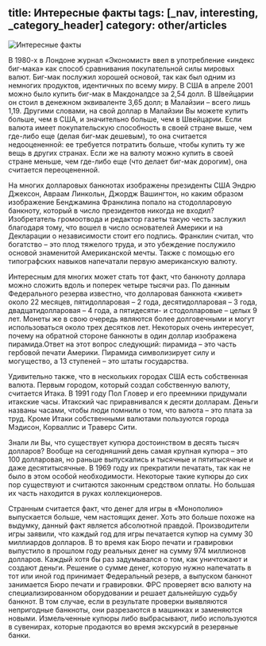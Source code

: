 title: Интересные факты
tags: [_nav, interesting, _category_header]
category: other/articles
---

![Интересные факты ](/img/content/articles/article26.jpg)

В 1980-х в Лондоне журнал «Экономист» ввел в употребление «индекс биг-мака» как способ сравнивания покупательной силы мировых валют. Биг-мак послужил хорошей основой, так как был одним из немногих продуктов, идентичных по всему миру. В США в апреле 2001 можно было купить биг-мак в Макдоналдсе за 2,54 долл. В Швейцарии он стоил в денежном эквиваленте 3,65 долл; в Малайзии – всего лишь 1,19. Другими словами, на свой доллар в Малайзии Вы можете купить больше, чем в США, и значительно больше, чем в Швейцарии.
Если валюта имеет покупательскую способность в своей стране выше, чем где-либо еще (делая биг-мак дешевым), то она считается недооцененной: ее требуется потратить больше, чтобы купить ту же вещь в других странах. Если же на валюту можно купить в своей стране меньше, чем где-либо еще (что делает биг-мак дорогим), она считается переоцененной.

На многих долларовых банкнотах изображены президенты США Эндрю Джексон, Авраам Линкольн, Джордж Вашингтон, но каким образом изображение Бенджамина Франклина попало на стодолларовую банкноту, который в число президентов никогда не входил? Изобретатель громоотвода и редактор газеты такую честь заслужил благодаря тому, что вошел в число основателей Америки и на Декларации о независимости стоит его подпись. Франклин считал, что богатство – это плод тяжелого труда, и это убеждение послужило основой знаменитой Американской мечты. Также с помощью его типографских навыков напечатали первую американскую валюту.

Интересным для многих может стать тот факт, что банкноту доллара можно сложить вдоль и поперек четыре тысячи раз. По данным Федерального резерва известно, что долларовая банкнота «живет» около 22 месяцев, пятидолларовая – 2 года, десятидолларовая – 3 года, двадцатидолларовая – 4 года, а пятидесяти- и стодолларовые – целых 9 лет.
Монеты же в свою очередь являются более долговечными и могут использоваться около трех десятков лет. Некоторых очень интересует, почему на обратной стороне банкноты в один доллар изображена пирамида.Ответ на этот вопрос следующий: пирамида – это часть гербовой печати Америки. Пирамида символизирует силу и могущество, а 13 ступеней – это штаты государства.

Удивительно также, что в нескольких городах США есть собственная валюта. Первым городом, который создал собственную валюту, считается Итака. В 1991 году Пол Гловер и его преемники придумали итакские часы. Итакский час приравнивался к десяти долларам. Деньги названы часами, чтобы люди помнили о том, что валюта – это плата за труд. Кроме Итаки собственными валютами пользуются города Мэдисон, Корваллис и Траверс Сити.

Знали ли Вы, что существует купюра достоинством в десять тысяч долларов? Вообще на сегодняшний день самая крупная купюра – это 100 долларовая, но раньше выпускались и тысячные и пятитысячные и даже десятитысячные. В 1969 году их прекратили печатать, так как не было в этом особой необходимости. Некоторые такие купюры до сих пор существуют и считаются законным средством оплаты. Но большая их часть находится в руках коллекционеров.

Странным считается факт, что денег для игры в «Монополию» выпускается больше, чем настоящих денег. Хоть это больше похоже на выдумку, данный факт является абсолютной правдой. Производители игры заявили, что каждый год для игры печатается купюр на сумму 30 миллиардов долларов. В то время как Бюро печати и гравировки выпустило в прошлом году реальных денег на сумму 974 миллионов долларов. Каждый хотя бы раз задумывался о том, как уничтожают и создают деньги. Решение о сумме денег, которую нужно напечатать в тот или иной год принимает Федеральный резерв, а выпуском банкнот занимается Бюро печати и гравировки. ФРС проверяет всю валюту на специализированном оборудовании и решает дальнейшую судьбу банкнот. В том случае, если в результате проверки выявляются непригодные банкноты, они разрезаются в машинках и заменяются новыми. Измельченные купюры либо выбрасывают, либо используются в сувенирах, которые продаются во время экскурсий в резервные банки.
